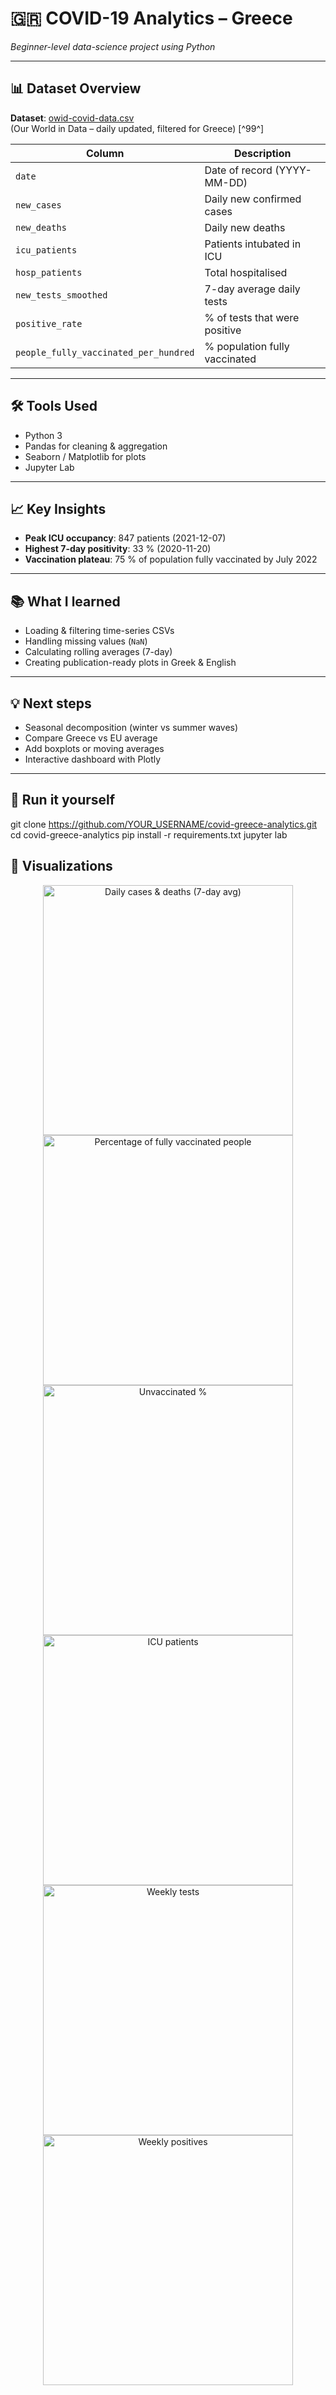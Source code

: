 # 🇬🇷 COVID-19 Analytics – Greece  
*Beginner-level data-science project using Python*

---

## 📊 Dataset Overview  
**Dataset**: [owid-covid-data.csv](https://covid.ourworldindata.org/data/owid-covid-data.csv)  
(Our World in Data – daily updated, filtered for Greece) [^99^]


| Column | Description |
|--------|-------------|
| `date` | Date of record (YYYY-MM-DD) |
| `new_cases` | Daily new confirmed cases |
| `new_deaths` | Daily new deaths |
| `icu_patients` | Patients intubated in ICU |
| `hosp_patients` | Total hospitalised |
| `new_tests_smoothed` | 7-day average daily tests |
| `positive_rate` | % of tests that were positive |
| `people_fully_vaccinated_per_hundred` | % population fully vaccinated |

---

## 🛠️ Tools Used  
- Python 3  
- Pandas for cleaning & aggregation  
- Seaborn / Matplotlib for plots  
- Jupyter Lab  

---

## 📈 Key Insights  
- **Peak ICU occupancy**: 847 patients (2021-12-07)  
- **Highest 7-day positivity**: 33 % (2020-11-20)  
- **Vaccination plateau**: 75 % of population fully vaccinated by July 2022  

---

## 📚 What I learned  
- Loading & filtering time-series CSVs  
- Handling missing values (`NaN`)  
- Calculating rolling averages (7-day)  
- Creating publication-ready plots in Greek & English  

---

## 💡 Next steps  
- Seasonal decomposition (winter vs summer waves)  
- Compare Greece vs EU average  
- Add boxplots or moving averages  
- Interactive dashboard with Plotly  

---

## 🚀 Run it yourself
git clone https://github.com/YOUR_USERNAME/covid-greece-analytics.git
cd covid-greece-analytics
pip install -r requirements.txt
jupyter lab

## 📸 Visualizations

<p align="center">
  <img src="plots/1_cases_deaths_7d.png" alt="Daily cases & deaths (7-day avg)" width="400"/>
  <img src="plots/2_vaccination_rate.png" alt="Percentage of fully vaccinated people" width="400"/>
  <br/>
  <img src="plots/3_unvaccinated.png" alt="Unvaccinated %" width="400"/>
  <img src="plots/4_icu_patients.png" alt="ICU patients" width="400"/>
  <br/>
  <img src="plots/5_weekly_tests.png" alt="Weekly tests" width="400"/>
  <img src="plots/6_weekly_positives.png" alt="Weekly positives" width="400"/>
</p>



